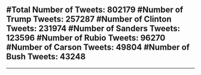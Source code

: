 #Total Number of Tweets: 802179 
#Number of Trump Tweets: 257287
#Number of Clinton Tweets: 231974
#Number of Sanders Tweets: 123596
#Number of Rubio Tweets: 96270
#Number of Carson Tweets: 49804
#Number of Bush Tweets: 43248
---
---
